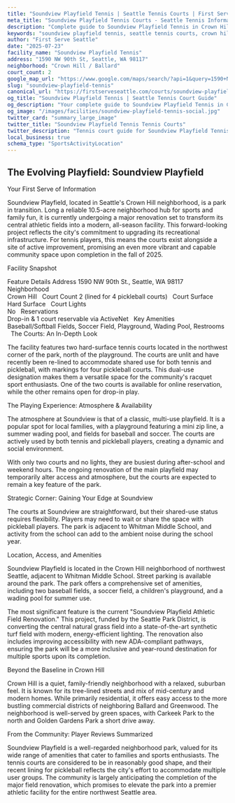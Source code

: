 ```yaml
---
title: "Soundview Playfield Tennis | Seattle Tennis Courts | First Serve Seattle"
meta_title: "Soundview Playfield Tennis Courts - Seattle Tennis Information & Reviews"
description: "Complete guide to Soundview Playfield Tennis in Crown Hill / Ballard, Seattle. Court details, amenities, local tips, and reviews for tennis players in Seattle, WA."
keywords: "soundview playfield tennis, seattle tennis courts, crown hill / ballard tennis, tennis courts near me, seattle tennis, 98117 tennis courts, public tennis courts seattle, outdoor tennis courts"
author: "First Serve Seattle"
date: "2025-07-23"
facility_name: "Soundview Playfield Tennis"
address: "1590 NW 90th St, Seattle, WA 98117"
neighborhood: "Crown Hill / Ballard"
court_count: 2
google_map_url: "https://www.google.com/maps/search/?api=1&query=1590+NW+90th+St%2C+Seattle%2C+WA+98117"
slug: "soundview-playfield-tennis"
canonical_url: "https://firstserveseattle.com/courts/soundview-playfield-tennis"
og_title: "Soundview Playfield Tennis | Seattle Tennis Court Guide"
og_description: "Your complete guide to Soundview Playfield Tennis in Crown Hill / Ballard. Court conditions, amenities, and local tennis insights."
og_image: "/images/facilities/soundview-playfield-tennis-social.jpg"
twitter_card: "summary_large_image"
twitter_title: "Soundview Playfield Tennis Tennis Courts"
twitter_description: "Tennis court guide for Soundview Playfield Tennis in Crown Hill / Ballard, Seattle"
local_business: true
schema_type: "SportsActivityLocation"
---
```



## The Evolving Playfield: Soundview Playfield

Your First Serve of Information

Soundview Playfield, located in Seattle's Crown Hill neighborhood, is a park in transition. Long a reliable 10.5-acre neighborhood hub for sports and family fun, it is currently undergoing a major renovation set to transform its central athletic fields into a modern, all-season facility. This forward-looking project reflects the city's commitment to upgrading its recreational infrastructure. For tennis players, this means the courts exist alongside a site of active improvement, promising an even more vibrant and capable community space upon completion in the fall of 2025.   

Facility Snapshot

Feature	Details
Address	
1590 NW 90th St., Seattle, WA 98117    
Neighborhood	
Crown Hill    
Court Count	
2 (lined for 4 pickleball courts)    
Court Surface	
Hard Surface    
Court Lights	
No    
Reservations	
Drop-in & 1 court reservable via ActiveNet    
Key Amenities	
Baseball/Softball Fields, Soccer Field, Playground, Wading Pool, Restrooms    
The Courts: An In-Depth Look

The facility features two hard-surface tennis courts located in the northwest corner of the park, north of the playground. The courts are unlit and have recently been re-lined to accommodate shared use for both tennis and pickleball, with markings for four pickleball courts. This dual-use designation makes them a versatile space for the community's racquet sport enthusiasts. One of the two courts is available for online reservation, while the other remains open for drop-in play.   

The Playing Experience: Atmosphere & Availability

The atmosphere at Soundview is that of a classic, multi-use playfield. It is a popular spot for local families, with a playground featuring a mini zip line, a summer wading pool, and fields for baseball and soccer. The courts are actively used by both tennis and pickleball players, creating a dynamic and social environment.   

With only two courts and no lights, they are busiest during after-school and weekend hours. The ongoing renovation of the main playfield may temporarily alter access and atmosphere, but the courts are expected to remain a key feature of the park.

Strategic Corner: Gaining Your Edge at Soundview

The courts at Soundview are straightforward, but their shared-use status requires flexibility. Players may need to wait or share the space with pickleball players. The park is adjacent to Whitman Middle School, and activity from the school can add to the ambient noise during the school year.   

Location, Access, and Amenities

Soundview Playfield is located in the Crown Hill neighborhood of northwest Seattle, adjacent to Whitman Middle School. Street parking is available around the park. The park offers a comprehensive set of amenities, including two baseball fields, a soccer field, a children's playground, and a wading pool for summer use.   

The most significant feature is the current "Soundview Playfield Athletic Field Renovation." This project, funded by the Seattle Park District, is converting the central natural grass field into a state-of-the-art synthetic turf field with modern, energy-efficient lighting. The renovation also includes improving accessibility with new ADA-compliant pathways, ensuring the park will be a more inclusive and year-round destination for multiple sports upon its completion.   

Beyond the Baseline in Crown Hill

Crown Hill is a quiet, family-friendly neighborhood with a relaxed, suburban feel. It is known for its tree-lined streets and mix of mid-century and modern homes. While primarily residential, it offers easy access to the more bustling commercial districts of neighboring Ballard and Greenwood. The neighborhood is well-served by green spaces, with Carkeek Park to the north and Golden Gardens Park a short drive away.   

From the Community: Player Reviews Summarized

Soundview Playfield is a well-regarded neighborhood park, valued for its wide range of amenities that cater to families and sports enthusiasts. The tennis courts are considered to be in reasonably good shape, and their recent lining for pickleball reflects the city's effort to accommodate multiple user groups. The community is largely anticipating the completion of the major field renovation, which promises to elevate the park into a premier athletic facility for the entire northwest Seattle area.

